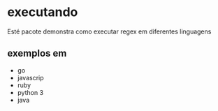 # executando

Esté pacote demonstra como executar regex em diferentes linguagens

## exemplos em

* go
* javascrip
* ruby
* python 3
* java
